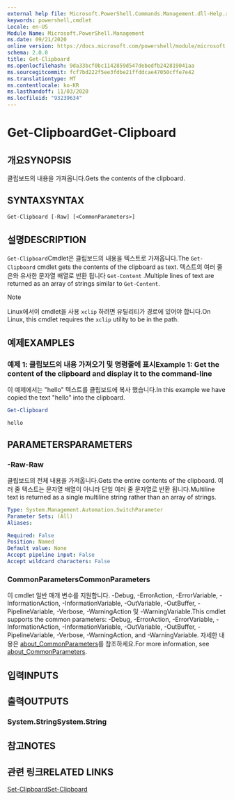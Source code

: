 ```yaml
---
external help file: Microsoft.PowerShell.Commands.Management.dll-Help.xml
keywords: powershell,cmdlet
Locale: en-US
Module Name: Microsoft.PowerShell.Management
ms.date: 09/21/2020
online version: https://docs.microsoft.com/powershell/module/microsoft.powershell.management/get-clipboard?view=powershell-7&WT.mc_id=ps-gethelp
schema: 2.0.0
title: Get-Clipboard
ms.openlocfilehash: 9da33bcf0bc1142859d547debedfb242819041aa
ms.sourcegitcommit: fcf7bd222f5ee3fdbe21ffddcae47050cffe7e42
ms.translationtype: MT
ms.contentlocale: ko-KR
ms.lasthandoff: 11/03/2020
ms.locfileid: "93239634"
---
```

# <span data-ttu-id="b6d56-103">Get-Clipboard</span><span class="sxs-lookup"><span data-stu-id="b6d56-103">Get-Clipboard</span></span>

## <span data-ttu-id="b6d56-104">개요</span><span class="sxs-lookup"><span data-stu-id="b6d56-104">SYNOPSIS</span></span>
<span data-ttu-id="b6d56-105">클립보드의 내용을 가져옵니다.</span><span class="sxs-lookup"><span data-stu-id="b6d56-105">Gets the contents of the clipboard.</span></span>

## <span data-ttu-id="b6d56-106">SYNTAX</span><span class="sxs-lookup"><span data-stu-id="b6d56-106">SYNTAX</span></span>

```
Get-Clipboard [-Raw] [<CommonParameters>]
```

## <span data-ttu-id="b6d56-107">설명</span><span class="sxs-lookup"><span data-stu-id="b6d56-107">DESCRIPTION</span></span>

<span data-ttu-id="b6d56-108">`Get-Clipboard`Cmdlet은 클립보드의 내용을 텍스트로 가져옵니다.</span><span class="sxs-lookup"><span data-stu-id="b6d56-108">The `Get-Clipboard` cmdlet gets the contents of the clipboard as text.</span></span> <span data-ttu-id="b6d56-109">텍스트의 여러 줄은와 유사한 문자열 배열로 반환 됩니다 `Get-Content` .</span><span class="sxs-lookup"><span data-stu-id="b6d56-109">Multiple lines of text are returned as an array of strings similar to `Get-Content`.</span></span>

> [!NOTE]
> <span data-ttu-id="b6d56-110">Linux에서이 cmdlet을 사용 `xclip` 하려면 유틸리티가 경로에 있어야 합니다.</span><span class="sxs-lookup"><span data-stu-id="b6d56-110">On Linux, this cmdlet requires the `xclip` utility to be in the path.</span></span>

## <span data-ttu-id="b6d56-111">예제</span><span class="sxs-lookup"><span data-stu-id="b6d56-111">EXAMPLES</span></span>

### <span data-ttu-id="b6d56-112">예제 1: 클립보드의 내용 가져오기 및 명령줄에 표시</span><span class="sxs-lookup"><span data-stu-id="b6d56-112">Example 1: Get the content of the clipboard and display it to the command-line</span></span>

<span data-ttu-id="b6d56-113">이 예제에서는 "hello" 텍스트를 클립보드에 복사 했습니다.</span><span class="sxs-lookup"><span data-stu-id="b6d56-113">In this example we have copied the text "hello" into the clipboard.</span></span>

```powershell
Get-Clipboard
```

```Output
hello
```

## <span data-ttu-id="b6d56-114">PARAMETERS</span><span class="sxs-lookup"><span data-stu-id="b6d56-114">PARAMETERS</span></span>

### <span data-ttu-id="b6d56-115">-Raw</span><span class="sxs-lookup"><span data-stu-id="b6d56-115">-Raw</span></span>

<span data-ttu-id="b6d56-116">클립보드의 전체 내용을 가져옵니다.</span><span class="sxs-lookup"><span data-stu-id="b6d56-116">Gets the entire contents of the clipboard.</span></span> <span data-ttu-id="b6d56-117">여러 줄 텍스트는 문자열 배열이 아니라 단일 여러 줄 문자열로 반환 됩니다.</span><span class="sxs-lookup"><span data-stu-id="b6d56-117">Multiline text is returned as a single multiline string rather than an array of strings.</span></span>

```yaml
Type: System.Management.Automation.SwitchParameter
Parameter Sets: (All)
Aliases:

Required: False
Position: Named
Default value: None
Accept pipeline input: False
Accept wildcard characters: False
```

### <span data-ttu-id="b6d56-118">CommonParameters</span><span class="sxs-lookup"><span data-stu-id="b6d56-118">CommonParameters</span></span>

<span data-ttu-id="b6d56-119">이 cmdlet 일반 매개 변수를 지원합니다. -Debug, -ErrorAction, -ErrorVariable, -InformationAction, -InformationVariable, -OutVariable, -OutBuffer, -PipelineVariable, -Verbose, -WarningAction 및 -WarningVariable.</span><span class="sxs-lookup"><span data-stu-id="b6d56-119">This cmdlet supports the common parameters: -Debug, -ErrorAction, -ErrorVariable, -InformationAction, -InformationVariable, -OutVariable, -OutBuffer, -PipelineVariable, -Verbose, -WarningAction, and -WarningVariable.</span></span> <span data-ttu-id="b6d56-120">자세한 내용은 [about_CommonParameters](https://go.microsoft.com/fwlink/?LinkID=113216)를 참조하세요.</span><span class="sxs-lookup"><span data-stu-id="b6d56-120">For more information, see [about_CommonParameters](https://go.microsoft.com/fwlink/?LinkID=113216).</span></span>

## <span data-ttu-id="b6d56-121">입력</span><span class="sxs-lookup"><span data-stu-id="b6d56-121">INPUTS</span></span>

## <span data-ttu-id="b6d56-122">출력</span><span class="sxs-lookup"><span data-stu-id="b6d56-122">OUTPUTS</span></span>

### <span data-ttu-id="b6d56-123">System.String</span><span class="sxs-lookup"><span data-stu-id="b6d56-123">System.String</span></span>

## <span data-ttu-id="b6d56-124">참고</span><span class="sxs-lookup"><span data-stu-id="b6d56-124">NOTES</span></span>

## <span data-ttu-id="b6d56-125">관련 링크</span><span class="sxs-lookup"><span data-stu-id="b6d56-125">RELATED LINKS</span></span>

[<span data-ttu-id="b6d56-126">Set-Clipboard</span><span class="sxs-lookup"><span data-stu-id="b6d56-126">Set-Clipboard</span></span>](Set-Clipboard.md)

